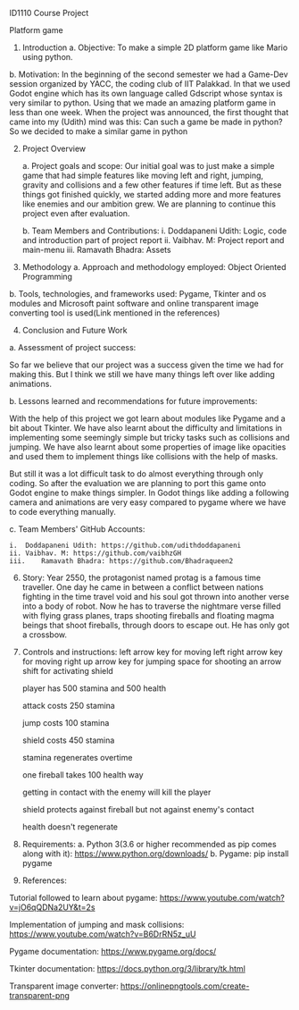 ID1110 Course Project

Platform game

1.	Introduction
a.	Objective: To make a simple 2D platform game like Mario using python.

b.	Motivation: In the beginning of the second semester we had a Game-Dev session organized by YACC, the coding club of IIT Palakkad. In that we used Godot engine which has its own language called Gdscript whose syntax is very similar to python. Using that we made an amazing platform game in less than one week. When the project was announced, the first thought that came into my (Udith) mind was this: Can such a game be made in python? So we decided to make a similar game in python


2.	Project Overview

    a.	Project goals and scope: Our initial goal was to just make a simple game that had simple features like moving left and       right, jumping, gravity and collisions and a few other features if time left. But as these things got finished quickly, we       started adding more and more features like enemies and our ambition grew. We are planning to continue this project even after     evaluation.



    b.	Team Members and Contributions:
        i.	Doddapaneni Udith: Logic, code and introduction part of project report
        ii.	Vaibhav. M: Project report and main-menu
        iii.	Ramavath Bhadra: Assets

3.	Methodology
  a.	Approach and methodology employed: Object Oriented Programming

  b.	Tools, technologies, and frameworks used: Pygame, Tkinter and os modules and Microsoft paint software and online                 transparent image converting tool is used(Link mentioned in the references)


4.	Conclusion and Future Work

a.	Assessment of project success: 

So far we believe that our project was a success given the time we had for making this. But I think we still we have many things left over like adding animations.

b.	Lessons learned and recommendations for future improvements:

With the help of this project we got learn about modules like Pygame and a bit about Tkinter.  We have also learnt about the difficulty and limitations in implementing some seemingly simple but tricky tasks such as collisions and jumping. We have also learnt about some properties of image like opacities and used them to implement things like collisions with the help of masks.

But still it was a lot difficult task to do almost everything through only coding. So after the evaluation we are planning to port this game onto Godot engine to make things simpler. In Godot things like adding a following camera and animations are very easy compared to pygame where we have to code everything manually.

c.	Team Members' GitHub Accounts:

    i.	Doddapaneni Udith: https://github.com/udithdoddapaneni
    ii.	Vaibhav. M: https://github.com/vaibhzGH
    iii.	Ramavath Bhadra: https://github.com/Bhadraqueen2
    
6. Story: Year 2550, the protagonist named protag is a famous time traveller. One day he came in between a conflict between nations fighting in the time travel void and his soul got thrown into another verse into a body of robot. Now he has to traverse the nightmare verse filled with flying grass planes, traps shooting fireballs and floating magma beings that shoot fireballs, through doors to escape out. He has only got a crossbow.

7. Controls and instructions:
    left arrow key for moving left
    right arrow key for moving right
    up arrow key for jumping
    space for shooting an arrow
    shift for activating shield
    
    player has 500 stamina and 500 health
    
    attack costs 250 stamina
    
    jump costs 100 stamina
    
    shield costs 450 stamina
    
    stamina regenerates overtime
    
    one fireball takes 100 health way
    
    getting in contact with the enemy will kill the player
    
    shield protects against fireball but not against enemy's contact
    
    health doesn't regenerate
    
8. Requirements:
    a. Python 3(3.6 or higher recommended as pip comes along with it): https://www.python.org/downloads/
    b. Pygame: pip install pygame

9.	References:

Tutorial followed to learn about pygame: https://www.youtube.com/watch?v=jO6qQDNa2UY&t=2s

Implementation of jumping and mask collisions:
https://www.youtube.com/watch?v=B6DrRN5z_uU

Pygame documentation:
https://www.pygame.org/docs/

Tkinter documentation:
https://docs.python.org/3/library/tk.html

Transparent image converter:
https://onlinepngtools.com/create-transparent-png

